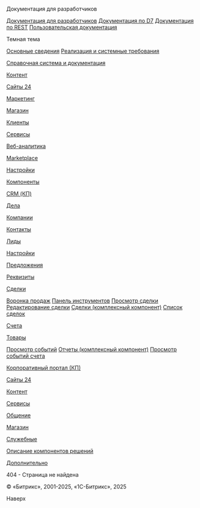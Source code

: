Документация для разработчиков

[Документация для разработчиков](https://dev.1c-bitrix.ru/api_help/)
[Документация по D7](https://dev.1c-bitrix.ru/api_d7/)
[Документация по REST](https://dev.1c-bitrix.ru/rest_help/)
[Пользовательская документация](https://dev.1c-bitrix.ru/user_help/)

Темная тема

[Основные сведения](/user_help/index.php)
[Реализация и системные требования](/user_help/reqintro.php)

[Справочная система и документация](/user_help/help/index.php)

[Контент](/user_help/content/index.php)

[Сайты 24](/user_help/sites24/index.php)

[Маркетинг](/user_help/marketing/index.php)

[Магазин](/user_help/store/index.php)

[Клиенты](/user_help/clients/index.php)

[Сервисы](/user_help/service/index.php)

[Веб-аналитика](/user_help/statistic/index.php)

[Marketplace](/user_help/marketplace/index.php)

[Настройки](/user_help/settings/index.php)

[Компоненты](/user_help/components/index.php)

[CRM (КП)](/user_help/components/crm/index.php)

[Дела](/user_help/components/crm/crm_activity/index.php)

[Компании](/user_help/components/crm/crm_company/index.php)

[Контакты](/user_help/components/crm/crm.contact/index.php)

[Лиды](/user_help/components/crm/crm_lead/index.php)

[Настройки](/user_help/components/crm/crm_config/index.php)

[Предложения](/user_help/components/crm/crm_quote/index.php)

[Реквизиты](/user_help/components/crm/crm_requisite/index.php)

[Сделки](/user_help/components/crm/crm_deal/index.php)

[Воронка продаж](/user_help/components/crm/crm_deal/voronka.php)
[Панель инструментов](/user_help/components/crm/crm_deal/crm_deal_menu.php)
[Просмотр сделки](/user_help/components/crm/crm_deal/crm_deal_show.php)
[Редактирование сделки](/user_help/components/crm/crm_deal/crm_deal_edit.php)
[Сделки (комплексный компонент)](/user_help/components/crm/crm_deal/crm_deal.php)
[Список сделок](/user_help/components/crm/crm_deal/crm_deal_list.php)

[Счета](/user_help/components/crm/crm_invoice/index.php)

[Товары](/user_help/components/crm/crm_product/index.php)

[Просмотр событий](/user_help/components/crm/event_view.php)
[Отчеты (комплексный компонент)](/user_help/components/crm/crm_report.php)
[Просмотр событий счета](/user_help/components/crm/invoice_events.php)

[Корпоративный портал (КП)](/user_help/components/intranet/index.php)

[Сайты 24](/user_help/components/landing/index.php)

[Контент](/user_help/components/content/index.php)

[Сервисы](/user_help/components/services/index.php)

[Общение](/user_help/components/obschenie/index.php)

[Магазин](/user_help/components/magazin/index.php)

[Служебные](/user_help/components/sluzhebnie/index.php)

[Описание компонентов решений](/user_help/description_decisions/index.php)

[Дополнительно](/user_help/additional/index.php)

404 - Страница не найдена

© «Битрикс», 2001-2025, «1С-Битрикс», 2025

Наверх